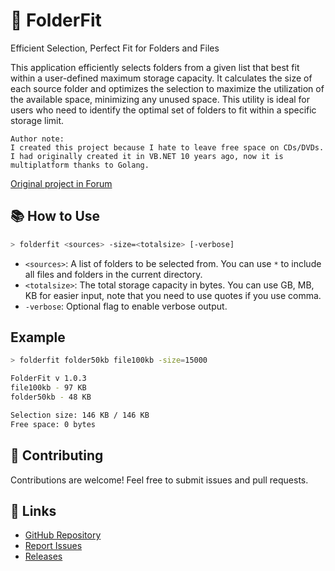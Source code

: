 # 📂 FolderFit 
Efficient Selection, Perfect Fit for Folders and Files

This application efficiently selects folders from a given list that best fit within a user-defined maximum storage capacity. It calculates the size of each source folder and optimizes the selection to maximize the utilization of the available space, minimizing any unused space. This utility is ideal for users who need to identify the optimal set of folders to fit within a specific storage limit.

```
Author note:
I created this project because I hate to leave free space on CDs/DVDs.
I had originally created it in VB.NET 10 years ago, now it is multiplatform thanks to Golang.
```
[Original project in Forum](https://www.gs-zone.org/temas/fileset-optimal-design-seleccion-inteligente-de-archivos.89846/)

## 📚 How to Use

```sh
> folderfit <sources> -size=<totalsize> [-verbose]
```

- `<sources>`: A list of folders to be selected from. You can use `*` to include all files and folders in the current directory.
- `<totalsize>`: The total storage capacity in bytes. You can use GB, MB, KB for easier input, note that you need to use quotes if you use comma.
- `-verbose`: Optional flag to enable verbose output.

## Example

```sh
> folderfit folder50kb file100kb -size=15000

FolderFit v 1.0.3
file100kb - 97 KB
folder50kb - 48 KB

Selection size: 146 KB / 146 KB
Free space: 0 bytes
```

## 🤝 Contributing

Contributions are welcome! Feel free to submit issues and pull requests.

## 🔗 Links

- [GitHub Repository](https://github.com/jonathanhecl/folderfit)
- [Report Issues](https://github.com/jonathanhecl/folderfit/issues)
- [Releases](https://github.com/jonathanhecl/folderfit/releases)
